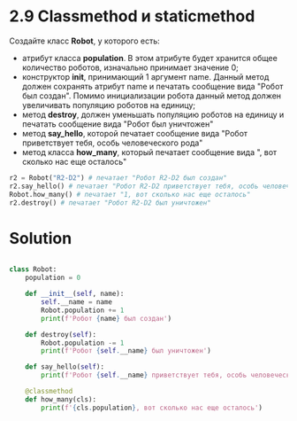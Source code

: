 # 2.9 Classmethod и staticmethod

Создайте класс **Robot**, у которого есть:

* атрибут класса **population**. В этом атрибуте будет хранится общее количество роботов, изначально принимает значение
  0;
* конструктор **__init__**, принимающий 1 аргумент name. Данный метод должен сохранять атрибут name и печатать сообщение
  вида "Робот <name> был создан". Помимо инициализации робота данный метод должен увеличивать популяцию роботов на
  единицу;
* метод **destroy**, должен уменьшать популяцию роботов на единицу и печатать сообщение вида "Робот <name> был
  уничтожен"
* метод **say_hello**, которой печатает сообщение вида "Робот <name> приветствует тебя, особь человеческого рода"
* метод класса  **how_many**, который печатает сообщение вида "<population>, вот сколько нас еще осталось"

```python
r2 = Robot("R2-D2") # печатает "Робот R2-D2 был создан"
r2.say_hello() # печатает "Робот R2-D2 приветствует тебя, особь человеческого рода"
Robot.how_many() # печатает "1, вот сколько нас еще осталось"
r2.destroy() # печатает "Робот R2-D2 был уничтожен"
```

# Solution

```python

class Robot:
    population = 0

    def __init__(self, name):
        self.__name = name
        Robot.population += 1
        print(f'Робот {name} был создан')

    def destroy(self):
        Robot.population -= 1
        print(f'Робот {self.__name} был уничтожен')

    def say_hello(self):
        print(f'Робот {self.__name} приветствует тебя, особь человеческого рода')

    @classmethod
    def how_many(cls):
        print(f'{cls.population}, вот сколько нас еще осталось')
```